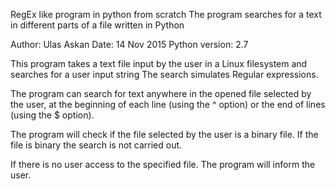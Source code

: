 RegEx like program in python from scratch
The program searches for a text in different parts of a file written in Python 

Author: Ulas Askan
Date: 14 Nov 2015
Python version: 2.7 

This program takes a text file input by the user in a Linux filesystem and searches for a user input string
The search simulates Regular expressions. 

The program can search for text anywhere in the opened file selected by the user, at the beginning 
of each line (using the ^ option) or the end of lines (using the $ option). 

The program will check if the file selected by the user is a binary file. If the file is binary the search is not 
carried out.

If there is no user access to the specified file. The program will inform the user.
